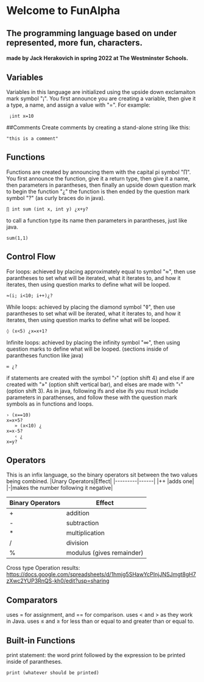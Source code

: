 # Welcome to FunAlpha

## The programming language based on under represented, more fun, characters.

#### made by Jack Herakovich in spring 2022 at The Westminster Schools.

## Variables
Variables in this language are initialized using the upside down exclamaiton mark symbol "¡". You first announce you are creating a variable, then give it a type, a name, and assign a value with "=". For example:

``` ¡int x=10```

##Comments
Create comments by creating a stand-alone string like this:

```"this is a comment"```

## Functions
Functions are created by announcing them with the capital pi symbol "∏". You first announce the function, give it a return type, then give it a name, then parameters in parantheses, then finally an upside down question mark to begin the function "¿" the function is then ended by the question mark symbol "?" (as curly braces do in java).

```∏ int sum (int x, int y) ¿x+y?```

to call a function type its name then parameters in parantheses, just like java.

```sum(1,1)```

## Control Flow
For loops: achieved by placing approximately equal to symbol "≈", then use parantheses to set what will be iterated, what it iterates to, and how it iterates, then using question marks to define what will be looped.

```≈(i; i<10; i++)¿?```

While loops: achieved by placing the diamond symbol "◊", then use parantheses to set what will be iterated, what it iterates to, and how it iterates, then using question marks to define what will be looped.

```◊ (x<5) ¿x=x+1?```

Infinite loops: achieved by placing the infinity symbol "∞", then using question marks to define what will be looped.
(sections inside of parantheses function like java)

```∞ ¿?```

if statements are created with the symbol "›" (option shift 4) and else if are created with "»" (option shift vertical bar), and elses are made with "‹" (option shift 3). As in java, following ifs and else ifs you must include parameters in parathenses, and follow these with the question mark symbols as in functions and loops.

``` 
› (x==10) 
x=x+5?
   » (x<10) ¿
x=x-5?
   ‹ ¿
x=y?
```

## Operators
This is an infix language, so the binary operators sit between the two values being combined.
|Unary Operators|Effect|
|---------|------|
|++ |adds one|
|-|makes the number following it negative|

|Binary Operators|Effect|
|---------|------|
|+ |addition|
|-|subtraction|
|*|multiplication|
|/| division|
|%| modulus (gives remainder)|

Cross type Operation results:
https://docs.google.com/spreadsheets/d/1hmjg5SHawYcPInjJNSJmgt8gH7zXwc2YUP3RnQS-kh0/edit?usp=sharing



## Comparators
uses = for assignment, and == for comparison. 
uses < and > as they work in Java.
uses ≤ and ≥ for less than or equal to and greater than or equal to.

## Built-in Functions
print statement: the word print followed by the expression to be printed inside of parantheses.

```print (whatever should be printed)```

